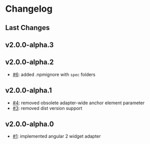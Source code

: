 # Changelog

## Last Changes

## v2.0.0-alpha.3
## v2.0.0-alpha.2

- [#6](https://github.com/LaxarJS/laxar-angular2-adapter/issues/6): added .npmignore with `spec` folders


## v2.0.0-alpha.1

- [#4](https://github.com/LaxarJS/laxar-angular2-adapter/issues/4): removed obsolete adapter-wide anchor element parameter
- [#3](https://github.com/LaxarJS/laxar-angular2-adapter/issues/3): removed dist version support


## v2.0.0-alpha.0

- [#1](https://github.com/LaxarJS/laxar-angular2-adapter/issues/1): implemented angular 2 widget adapter
